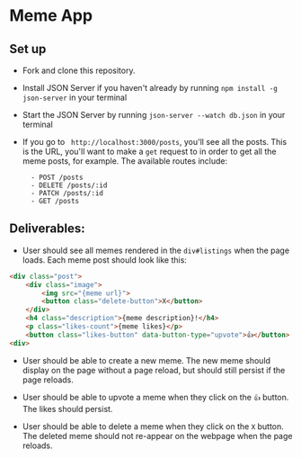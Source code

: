# Meme App

## Set up

- Fork and clone this repository.
- Install JSON Server if you haven't already by running `npm install -g json-server` in your terminal
- Start the JSON Server by running `json-server --watch db.json` in your terminal
- If you go to ` http://localhost:3000/posts`, you'll see all the posts. This is the URL, you'll want to make a `get` request to in order to get all the meme posts, for example. The available routes include:

        - POST /posts
        - DELETE /posts/:id
        - PATCH /posts/:id
        - GET /posts

## Deliverables:

- User should see all memes rendered in the `div#listings` when the page loads. Each meme post should look like this:
```HTML
<div class="post">
    <div class="image">
        <img src="{meme url}">
        <button class="delete-button">X</button>
    </div>
    <h4 class="description">{meme description}!</h4>
    <p class="likes-count">{meme likes}</p>
    <button class="likes-button" data-button-type="upvote">👍</button>
<div>
```

- User should be able to create a new meme. The new meme should display on the page without a page reload, but should still persist if the page reloads.

- User should be able to upvote a meme when they click on the `👍` button. The likes should persist.

- User should be able to delete a meme when they click on the `X` button. The deleted meme should not re-appear on the webpage when the page reloads.
